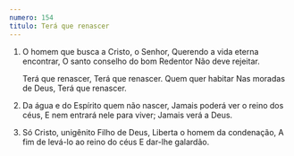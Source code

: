 ```yaml
---
numero: 154
titulo: Terá que renascer
---
```

1. O homem que busca a Cristo, o Senhor,
   Querendo a vida eterna encontrar,
   O santo conselho do bom Redentor
   Não deve rejeitar.

   Terá que renascer,
   Terá que renascer.
   Quem quer habitar
   Nas moradas de Deus,
   Terá que renascer.

2. Da água e do Espírito quem não nascer,
   Jamais poderá ver o reino dos céus,
   E nem entrará nele para viver;
   Jamais verá a Deus.

3. Só Cristo, unigênito Filho de Deus,
   Liberta o homem da condenação,
   A fim de levá-lo ao reino do céus
   E dar-lhe galardão.
